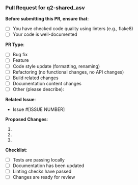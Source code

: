 ### Pull Request for q2-shared_asv

**Before submitting this PR, ensure that**:

- [ ] You have checked code quality using linters (e.g., flake8)
- [ ] Your code is well-documented

**PR Type**:

- [ ] Bug fix
- [ ] Feature
- [ ] Code style update (formatting, renaming)
- [ ] Refactoring (no functional changes, no API changes)
- [ ] Build related changes
- [ ] Documentation content changes
- [ ] Other (please describe): 

**Related Issue**: 

- Issue #[ISSUE NUMBER]

**Proposed Changes**:

1. 
2. 
3. 

**Checklist**:
- [ ] Tests are passing locally
- [ ] Documentation has been updated
- [ ] Linting checks have passed
- [ ] Changes are ready for review
